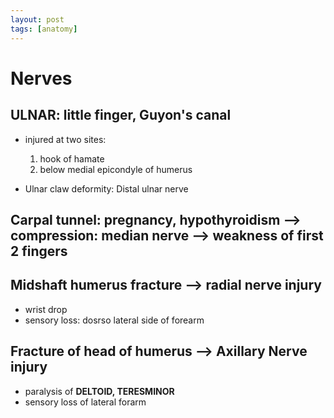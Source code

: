 ```yaml
---
layout: post
tags: [anatomy]
---
```



# Nerves

## ULNAR: little finger, Guyon's canal

- injured at two sites:
    1. hook of hamate
    2. below medial epicondyle of humerus

- Ulnar claw deformity: Distal ulnar nerve


## Carpal tunnel: pregnancy, hypothyroidism --> compression: median nerve --> weakness of first 2 fingers

## Midshaft humerus fracture --> radial nerve injury

- wrist drop
- sensory loss: dosrso lateral side of forearm


## Fracture of head of humerus --> __Axillary Nerve__ injury 

- paralysis of __DELTOID, TERESMINOR__ 
- sensory loss of lateral forarm 
